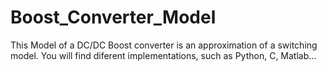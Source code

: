 # Boost_Converter_Model
This Model of a DC/DC Boost converter is an approximation of a switching model.
You will find diferent implementations, such as Python, C, Matlab...
